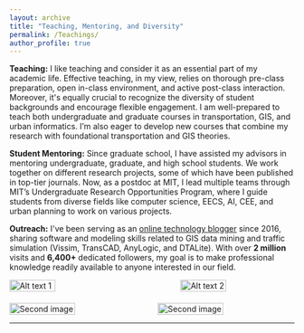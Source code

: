 ```yaml
---
layout: archive
title: "Teaching, Mentoring, and Diversity"
permalink: /Teachings/
author_profile: true
---
```


**Teaching:** I like teaching and consider it as an essential part of my academic life.
Effective teaching, in my view, relies on thorough pre-class preparation, open in-class environment, and active
post-class interaction. Moreover, it's equally crucial to recognize the diversity of student backgrounds and encourage
flexible engagement. I am well-prepared to teach both undergraduate and graduate courses in transportation, GIS, and
urban informatics. I’m also eager to develop new courses that combine my research with foundational transportation and
GIS theories.

**Student Mentoring:** Since graduate school, I have assisted my advisors in mentoring undergraduate, graduate, and high
school students.
We work together on different research projects, some of which have been published in top-tier journals. Now, as a
postdoc at MIT, I lead multiple teams through MIT’s Undergraduate Research Opportunities Program, where I
guide students from diverse fields like computer science, EECS, AI, CEE, and urban planning to work on various
projects.

**Outreach:** I've been serving as an [online technology blogger](https://www.zhihu.com/people/hu-song-hua-39) since
2016, sharing software and modeling skills related
to GIS data mining and traffic simulation (Vissim, TransCAD, AnyLogic, and DTALite). With over **2
million** visits and **6,400+** dedicated followers, my goal is to make professional knowledge readily available to
anyone interested in our field.

<div style="display: flex; justify-content: space-between; gap: 10px; margin-bottom: 20px">
  <img src="https://songhuahu-umd.github.io/images/teaching0.png" alt="Alt text 1" style="height: 40%; object-fit: contain;">
  <img src="https://songhuahu-umd.github.io/images/teaching1.png" alt="Alt text 2" style="height: 40%; object-fit: contain;">
</div>


<div style="display: flex; justify-content: space-between; gap: 5px;">
  <img src="https://songhuahu-umd.github.io/images/T3.jpg" alt="Second image" title="" style="width: 48%; object-fit: contain;">
  <img src="https://songhuahu-umd.github.io/images/T4.png" alt="Second image" title="" style="width: 48%; object-fit: contain;">
</div>

***
